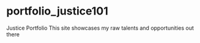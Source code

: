 # portfolio_justice101
Justice Portfolio
This site showcases my raw talents and opportunities out there
